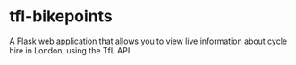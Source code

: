 # tfl-bikepoints
A Flask web application that allows you to view live information about cycle hire in London, using the TfL API.
